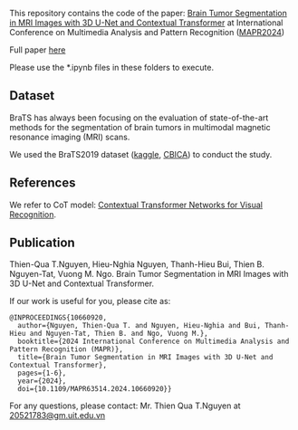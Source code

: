 This repository contains the code of the paper: [Brain Tumor Segmentation in MRI Images with 3D U-Net and Contextual Transformer](10.1109/MAPR63514.2024.10660920)
at International Conference on Multimedia Analysis and Pattern Recognition ([MAPR2024](10.1109/MAPR63514.2024))

Full paper [here](https://arxiv.org/abs/2407.08470)


Please use the *.ipynb files in these folders to execute.

## Dataset
BraTS has always been focusing on the evaluation of state-of-the-art methods for the segmentation of brain tumors in multimodal magnetic resonance imaging (MRI) scans.

We used the BraTS2019 dataset ([kaggle](https://www.kaggle.com/datasets/debobratachakraborty/brats2019-dataset), [CBICA](https://www.med.upenn.edu/cbica/brats2019/data.html)) to conduct the study.



## References
We refer to CoT model: [Contextual Transformer Networks for Visual Recognition](https://arxiv.org/pdf/2107.12292.pdf).

## Publication 
Thien-Qua T.Nguyen, Hieu-Nghia Nguyen, Thanh-Hieu Bui, Thien B. Nguyen-Tat, Vuong M. Ngo. Brain Tumor Segmentation in MRI Images with 3D U-Net and Contextual Transformer. 

If our work is useful for you, please cite as:
```
@INPROCEEDINGS{10660920,
  author={Nguyen, Thien-Qua T. and Nguyen, Hieu-Nghia and Bui, Thanh-Hieu and Nguyen-Tat, Thien B. and Ngo, Vuong M.},
  booktitle={2024 International Conference on Multimedia Analysis and Pattern Recognition (MAPR)}, 
  title={Brain Tumor Segmentation in MRI Images with 3D U-Net and Contextual Transformer}, 
  pages={1-6},
  year={2024},
  doi={10.1109/MAPR63514.2024.10660920}}

```
For any questions, please contact: Mr. Thien Qua T.Nguyen at 20521783@gm.uit.edu.vn 
